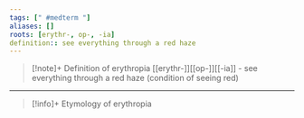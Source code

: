 ```yaml
---
tags: [" #medterm "]
aliases: []
roots: [erythr-, op-, -ia]
definition:: see everything through a red haze
---
```

>[!note]+ Definition of erythropia
>[[erythr-]][[op-]][[-ia]] - see everything through a red haze (condition of seeing red)
___
>[!info]+ Etymology of erythropia

